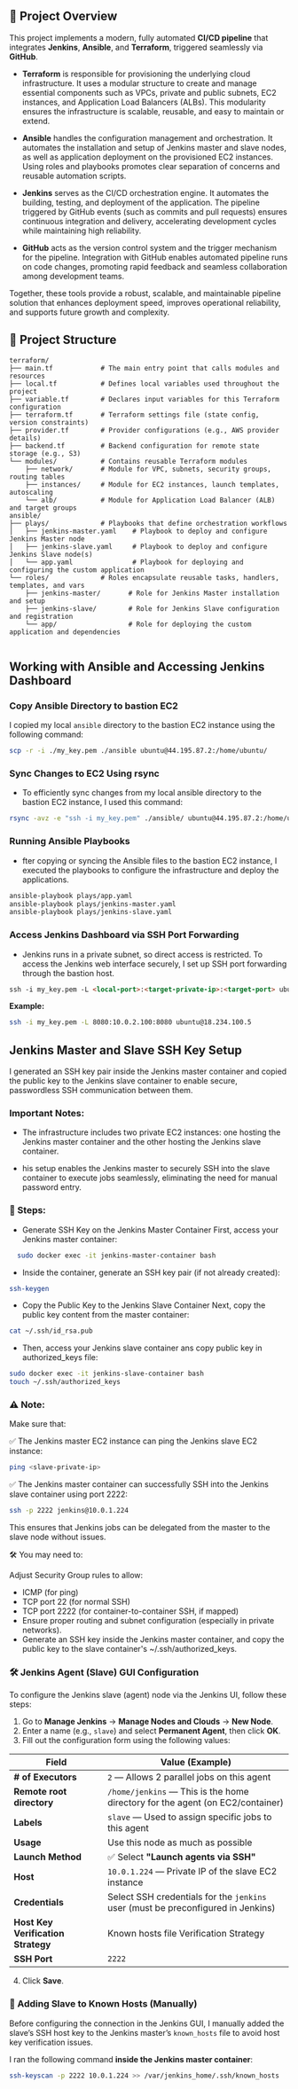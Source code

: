 ## 📌 Project Overview
This project implements a modern, fully automated **CI/CD pipeline** that integrates **Jenkins**, **Ansible**, and **Terraform**, triggered seamlessly via **GitHub**.

- **Terraform** is responsible for provisioning the underlying cloud infrastructure. It uses a modular structure to create and manage essential components such as VPCs, private and public subnets, EC2 instances, and Application Load Balancers (ALBs). This modularity ensures the infrastructure is scalable, reusable, and easy to maintain or extend.

- **Ansible** handles the configuration management and orchestration. It automates the installation and setup of Jenkins master and slave nodes, as well as application deployment on the provisioned EC2 instances. Using roles and playbooks promotes clear separation of concerns and reusable automation scripts.

- **Jenkins** serves as the CI/CD orchestration engine. It automates the building, testing, and deployment of the application. The pipeline triggered by GitHub events (such as commits and pull requests) ensures continuous integration and delivery, accelerating development cycles while maintaining high reliability.

- **GitHub** acts as the version control system and the trigger mechanism for the pipeline. Integration with GitHub enables automated pipeline runs on code changes, promoting rapid feedback and seamless collaboration among development teams.

Together, these tools provide a robust, scalable, and maintainable pipeline solution that enhances deployment speed, improves operational reliability, and supports future growth and complexity.


## 📁 Project Structure 
```
terraform/
├── main.tf            # The main entry point that calls modules and resources
├── local.tf           # Defines local variables used throughout the project
├── variable.tf        # Declares input variables for this Terraform configuration
├── terraform.tf       # Terraform settings file (state config, version constraints)
├── provider.tf        # Provider configurations (e.g., AWS provider details)
├── backend.tf         # Backend configuration for remote state storage (e.g., S3)
└── modules/           # Contains reusable Terraform modules
    ├── network/       # Module for VPC, subnets, security groups, routing tables
    ├── instances/     # Module for EC2 instances, launch templates, autoscaling
    └── alb/           # Module for Application Load Balancer (ALB) and target groups
ansible/
├── plays/             # Playbooks that define orchestration workflows
│   ├── jenkins-master.yaml    # Playbook to deploy and configure Jenkins Master node
│   ├── jenkins-slave.yaml     # Playbook to deploy and configure Jenkins Slave node(s)
│   └── app.yaml               # Playbook for deploying and configuring the custom application
└── roles/             # Roles encapsulate reusable tasks, handlers, templates, and vars
    ├── jenkins-master/       # Role for Jenkins Master installation and setup
    ├── jenkins-slave/        # Role for Jenkins Slave configuration and registration
    └── app/                  # Role for deploying the custom application and dependencies


```
## Working with Ansible and Accessing Jenkins Dashboard

### Copy Ansible Directory to bastion EC2

I copied my local `ansible` directory to the bastion EC2 instance using the following command:

```bash
scp -r -i ./my_key.pem ./ansible ubuntu@44.195.87.2:/home/ubuntu/
```

### Sync Changes to EC2 Using rsync
* To efficiently sync changes from my local ansible directory to the bastion EC2 instance, I used this command:
```bash
rsync -avz -e "ssh -i my_key.pem" ./ansible/ ubuntu@44.195.87.2:/home/ubuntu/ansible/
```
### Running Ansible Playbooks
* fter copying or syncing the Ansible files to the bastion EC2 instance, I executed the playbooks to configure the infrastructure and deploy the applications.
```bash
ansible-playbook plays/app.yaml
ansible-playbook plays/jenkins-master.yaml
ansible-playbook plays/jenkins-slave.yaml
```

### Access Jenkins Dashboard via SSH Port Forwarding
* Jenkins runs in a private subnet, so direct access is restricted. To access the Jenkins web interface securely, I set up SSH port forwarding through the bastion host.
```markdown
ssh -i my_key.pem -L <local-port>:<target-private-ip>:<target-port> ubuntu@<bastion-public-ip>
```
**Example:**
```bash
ssh -i my_key.pem -L 8080:10.0.2.100:8080 ubuntu@18.234.100.5
```

## Jenkins Master and Slave SSH Key Setup
I generated an SSH key pair inside the Jenkins master container and copied the public key to the Jenkins slave container to enable secure, passwordless SSH communication between them.

### Important Notes:
* The infrastructure includes two private EC2 instances: one hosting the Jenkins master container and the other hosting the Jenkins slave container.

* his setup enables the Jenkins master to securely SSH into the slave container to execute jobs seamlessly, eliminating the need for manual password entry.

### 📌 Steps:
* Generate SSH Key on the Jenkins Master Container
  First, access your Jenkins master container:
```bash
  sudo docker exec -it jenkins-master-container bash
```
* Inside the container, generate an SSH key pair (if not already created):
```bash
ssh-keygen
```
* Copy the Public Key to the Jenkins Slave Container
Next, copy the public key content from the master container:
```bash
cat ~/.ssh/id_rsa.pub

```
* Then, access your Jenkins slave container ans copy public key in authorized_keys file:
```bash
sudo docker exec -it jenkins-slave-container bash
touch ~/.ssh/authorized_keys
```
### ⚠️ Note:
Make sure that:

✅ The Jenkins master EC2 instance can ping the Jenkins slave EC2 instance:
```bash
ping <slave-private-ip>

```
✅ The Jenkins master container can successfully SSH into the Jenkins slave container using port 2222:

```bash
ssh -p 2222 jenkins@10.0.1.224
```

This ensures that Jenkins jobs can be delegated from the master to the slave node without issues.

🛠️ You may need to:

Adjust Security Group rules to allow:
- ICMP (for ping)
- TCP port 22 (for normal SSH)
- TCP port 2222 (for container-to-container SSH, if mapped)
- Ensure proper routing and subnet configuration (especially in private networks).
- Generate an SSH key inside the Jenkins master container, and copy the public key to the slave container's ~/.ssh/authorized_keys.


### 🛠️ Jenkins Agent (Slave) GUI Configuration

To configure the Jenkins slave (agent) node via the Jenkins UI, follow these steps:

1. Go to **Manage Jenkins** → **Manage Nodes and Clouds** → **New Node**.
2. Enter a name (e.g., `slave`) and select **Permanent Agent**, then click **OK**.
3. Fill out the configuration form using the following values:

| Field                     | Value (Example)                                                                 |
|---------------------------|----------------------------------------------------------------------------------|
| **# of Executors**        | `2` — Allows 2 parallel jobs on this agent                                      |
| **Remote root directory** | `/home/jenkins` — This is the home directory for the agent (on EC2/container)   |
| **Labels**                | `slave` — Used to assign specific jobs to this agent                            |
| **Usage**                 | Use this node as much as possible                                               |
| **Launch Method**         | ✅ Select **"Launch agents via SSH"**                                           |
| **Host**                  | `10.0.1.224` — Private IP of the slave EC2 instance                             |
| **Credentials**           | Select SSH credentials for the `jenkins` user (must be preconfigured in Jenkins)|
| **Host Key Verification Strategy** |Known hosts file Verification Strategy   |
| **SSH Port**              | `2222`         |

4. Click **Save**.


### 📌 Adding Slave to Known Hosts (Manually)

Before configuring the connection in the Jenkins GUI, I manually added the slave’s SSH host key to the Jenkins master’s `known_hosts` file to avoid host key verification issues.

I ran the following command **inside the Jenkins master container**:

```bash
ssh-keyscan -p 2222 10.0.1.224 >> /var/jenkins_home/.ssh/known_hosts
```
